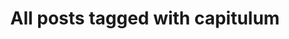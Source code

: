 ---
layout: tag
title: "All posts tagged with capitulum"
permalink: /weblog/tags/capitulum/
taxonomy: capitulum
---